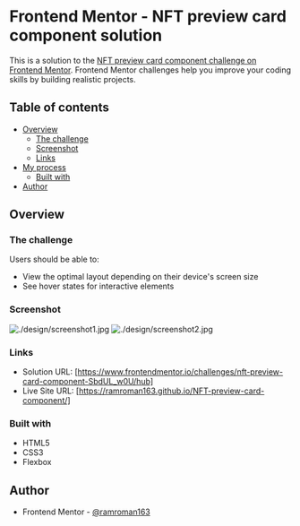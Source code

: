 # Frontend Mentor - NFT preview card component solution

This is a solution to the [NFT preview card component challenge on Frontend Mentor](https://www.frontendmentor.io/challenges/nft-preview-card-component-SbdUL_w0U). Frontend Mentor challenges help you improve your coding skills by building realistic projects. 

## Table of contents

- [Overview](#overview)
  - [The challenge](#the-challenge)
  - [Screenshot](#screenshot)
  - [Links](#links)
- [My process](#my-process)
  - [Built with](#built-with)
- [Author](#author)

## Overview

### The challenge

Users should be able to:

- View the optimal layout depending on their device's screen size
- See hover states for interactive elements

### Screenshot

![./design/screenshot1.jpg](./design/screenshot1.jpg)
![./design/screenshot2.jpg](./design/screenshot2.jpg)

### Links

- Solution URL: [https://www.frontendmentor.io/challenges/nft-preview-card-component-SbdUL_w0U/hub]
- Live Site URL: [https://ramroman163.github.io/NFT-preview-card-component/]

### Built with

- HTML5
- CSS3
- Flexbox

## Author

- Frontend Mentor - [@ramroman163](https://www.frontendmentor.io/profile/ramroman163)
